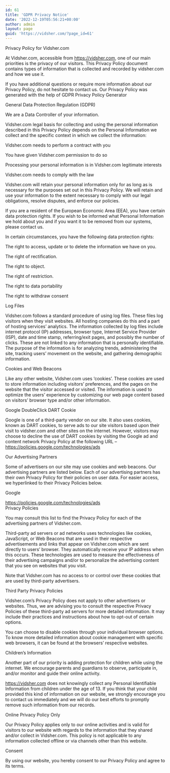 ```yaml
---
id: 61
title: 'GDPR Privacy Notice'
date: '2022-12-19T05:56:21+00:00'
author: admin
layout: page
guid: 'https://vidsher.com/?page_id=61'
---
```


Privacy Policy for Vidsher.com

At Vidsher.com, accessible from https://vidsher.com, one of our main priorities is the privacy of our visitors. This Privacy Policy document contains types of information that is collected and recorded by vidsher.com and how we use it.

If you have additional questions or require more information about our Privacy Policy, do not hesitate to contact us. Our Privacy Policy was generated with the help of GDPR Privacy Policy Generator

General Data Protection Regulation (GDPR)

We are a Data Controller of your information.

Vidsher.com legal basis for collecting and using the personal information described in this Privacy Policy depends on the Personal Information we collect and the specific context in which we collect the information:

Vidsher.com needs to perform a contract with you

You have given Vidsher.com permission to do so

Processing your personal information is in Vidsher.com legitimate interests

Vidsher.com needs to comply with the law

Vidsher.com will retain your personal information only for as long as is necessary for the purposes set out in this Privacy Policy. We will retain and use your information to the extent necessary to comply with our legal obligations, resolve disputes, and enforce our policies.

If you are a resident of the European Economic Area (EEA), you have certain data protection rights. If you wish to be informed what Personal Information we hold about you and if you want it to be removed from our systems, please contact us.

In certain circumstances, you have the following data protection rights:

The right to access, update or to delete the information we have on you.

The right of rectification.

The right to object.

The right of restriction.

The right to data portability

The right to withdraw consent

Log Files

Vidsher.com follows a standard procedure of using log files. These files log visitors when they visit websites. All hosting companies do this and a part of hosting services’ analytics. The information collected by log files include internet protocol (IP) addresses, browser type, Internet Service Provider (ISP), date and time stamp, referring/exit pages, and possibly the number of clicks. These are not linked to any information that is personally identifiable. The purpose of the information is for analyzing trends, administering the site, tracking users’ movement on the website, and gathering demographic information.

Cookies and Web Beacons

Like any other website, Vidsher.com uses ‘cookies’. These cookies are used to store information including visitors’ preferences, and the pages on the website that the visitor accessed or visited. The information is used to optimize the users’ experience by customizing our web page content based on visitors’ browser type and/or other information.

Google DoubleClick DART Cookie

Google is one of a third-party vendor on our site. It also uses cookies, known as DART cookies, to serve ads to our site visitors based upon their visit to vidsher.com and other sites on the internet. However, visitors may choose to decline the use of DART cookies by visiting the Google ad and content network Privacy Policy at the following URL – https://policies.google.com/technologies/ads

Our Advertising Partners

Some of advertisers on our site may use cookies and web beacons. Our advertising partners are listed below. Each of our advertising partners has their own Privacy Policy for their policies on user data. For easier access, we hyperlinked to their Privacy Policies below.

Google

https://policies.google.com/technologies/ads  
Privacy Policies

You may consult this list to find the Privacy Policy for each of the advertising partners of Vidsher.com.

Third-party ad servers or ad networks uses technologies like cookies, JavaScript, or Web Beacons that are used in their respective advertisements and links that appear on Vidsher.com which are sent directly to users’ browser. They automatically receive your IP address when this occurs. These technologies are used to measure the effectiveness of their advertising campaigns and/or to personalize the advertising content that you see on websites that you visit.

Note that Vidsher.com has no access to or control over these cookies that are used by third-party advertisers.

Third Party Privacy Policies

Vidsher.com’s Privacy Policy does not apply to other advertisers or websites. Thus, we are advising you to consult the respective Privacy Policies of these third-party ad servers for more detailed information. It may include their practices and instructions about how to opt-out of certain options.

You can choose to disable cookies through your individual browser options. To know more detailed information about cookie management with specific web browsers, it can be found at the browsers’ respective websites.

Children’s Information

Another part of our priority is adding protection for children while using the internet. We encourage parents and guardians to observe, participate in, and/or monitor and guide their online activity.

https://vidsher.com does not knowingly collect any Personal Identifiable Information from children under the age of 13. If you think that your child provided this kind of information on our website, we strongly encourage you to contact us immediately and we will do our best efforts to promptly remove such information from our records.

Online Privacy Policy Only

Our Privacy Policy applies only to our online activities and is valid for visitors to our website with regards to the information that they shared and/or collect in Vidsher.com. This policy is not applicable to any information collected offline or via channels other than this website.

Consent

By using our website, you hereby consent to our Privacy Policy and agree to its terms.